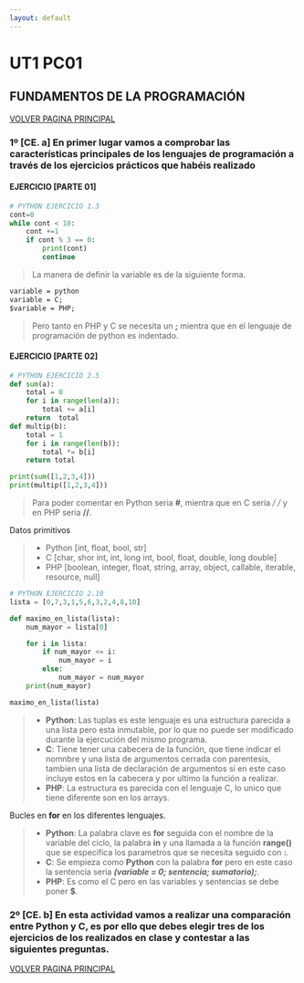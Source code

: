```yaml
---
layout: default
---
```


# UT1 PC01
## FUNDAMENTOS DE LA PROGRAMACIÓN
[VOLVER PAGINA PRINCIPAL](./)
### 1º [CE. a] En primer lugar vamos a comprobar las características principales de los lenguajes de programación a través de los ejercicios prácticos que habéis realizado

#### EJERCICIO [PARTE 01]

```python
# PYTHON EJERCICIO 1.3
cont=0
while cont < 10:
    cont +=1
    if cont % 3 == 0:
        print(cont)
        continue
```
> La manera de definir la variable es de la siguiente forma.
```markdown
variable = python
variable = C;
$variable = PHP;
```
> Pero tanto en PHP y C se necesita un **;** mientra que en el lenguaje de programación de python es indentado.

#### EJERCICIO [PARTE 02]

```python
# PYTHON EJERCICIO 2.5
def sum(a):
    total = 0
    for i in range(len(a)):
        total += a[i]
    return  total
def multip(b):
    total = 1
    for i in range(len(b)):
        total *= b[i]
    return total

print(sum([1,2,3,4]))
print(multip([1,2,3,4]))
```
> Para poder comentar en Python seria **#**, mientra que en C seria **/* */** y en PHP seria **//**.
> 
Datos primitivos

> - Python [int, float, bool, str]
> - C [char, shor int, int, long int, bool, float, double, long double]
> - PHP [boolean, integer, float, string, array, object, callable, iterable, resource, null]

```python
# PYTHON EJERCICIO 2.10
lista = [0,7,3,1,5,6,3,2,4,8,10]

def maximo_en_lista(lista):
    num_mayor = lista[0]

    for i in lista:
        if num_mayor <= i:
            num_mayor = i
        else:
            num_mayor = num_mayor
    print(num_mayor)

maximo_en_lista(lista)
```
> - **Python**: Las tuplas es este lenguaje es una estructura parecida a una lista pero esta inmutable, por lo que no puede ser modificado durante la ejercución del mismo programa.
> - **C**: Tiene tener una cabecera de la función, que tiene indicar el nomnbre y una lista de argumentos cerrada con parentesis, tambien una lista de declaración de argumentos si en este caso incluye estos en la cabecera y por ultimo la función a realizar.
> - **PHP**: La estructura es parecida con el lenguaje C, lo unico que tiene diferente son en los arrays.

Bucles en **for** en los diferentes lenguajes.

> - **Python**: La palabra clave es **for** seguida con el nombre de la variable del ciclo, la palabra **in** y una llamada a la función **range()** que se especifica los parametros que se necesita seguido con **:**.
> - **C**: Se empieza como **Python** con la palabra **for** pero en este caso la sentencia seria **_(variable = 0; sentencia; sumatorio);_**.
> - **PHP**: Es como el C pero en las variables y sentencias se debe poner **$**.

### 2º [CE. b] En esta actividad vamos a realizar una comparación entre Python y C, es por ello que debes elegir tres de los ejercicios de los realizados en clase y contestar a las siguientes preguntas.






[VOLVER PAGINA PRINCIPAL](./)